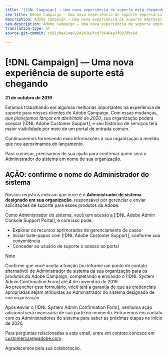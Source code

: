 ```yaml
---
title: '[!DNL Campaign] — Uma nova experiência de suporte está chegando'
seo-title: Adobe Campaign — Uma nova experiência de suporte empresarial está chegando
description: Adobe Campaign — Uma nova experiência de suporte empresarial está chegando
seo-description: Adobe Campaign — Uma nova experiência de suporte empresarial está chegando
translation-type: ht
source-git-commit: c991cbe424e622d24360fcd78640ea3f8079bc84

---
```



# [!DNL Campaign] — Uma nova experiência de suporte está chegando

**21 de outubro de 2019**

Estamos trabalhando em algumas melhorias importantes na experiência de suporte para nossos clientes do Adobe Campaign. Com essas mudanças, *que planejamos lançar em abril/maio de 2020*, sua organização poderá acessar [!DNL Adobe Customer Support], e seu histórico de serviços terá maior visibilidade por meio de um portal de entrada comum.

Continuaremos fornecendo mais informações à sua organização à medida que nos aproximamos do lançamento.

Para começar, precisamos de sua ajuda para confirmar quem será o Administrador do sistema em nome de sua organização.

## AÇÃO: confirme o nome do Administrador do sistema

Nossos registros indicam que você é o **Administrador de sistema designado em sua organização**, responsável por gerenciar e enviar solicitações de suporte para esses produtos da Adobe.

Como Administrador do sistema, você tem acesso a [!DNL Adobe Admin Console Support Portal], e com isso pode:

* Explorar os recursos aprimorados de gerenciamento de casos
* Iniciar bate-papos com [!DNL Adobe Customer Support], conforme sua conveniência
* Conceder ao usuário de suporte o acesso ao portal

>[!NOTE]
>Confirme que você aceita a função (ou informe um ponto de contato alternativo) de Administrador de sistema da sua organização para os produtos do Adobe Campaign, completando e enviando o [!DNL System Admin Confirmation Form] até 4 de novembro de 2019.\
>Ao preencher este formulário, você terá a garantia de que as credenciais apropriadas sejam atribuídas ao Administrador do sistema designado de sua organização.

Após enviar o [!DNL System Admin Confirmation Form], nenhuma ação adicional será necessária de sua parte no momento.  Entraremos em contato com os Administradores do sistema para saber as próximas etapas no início de 2020.

Para perguntas relacionadas a este email, entre em contato conosco em customercare@adobe.com.

Agradecemos pela sua colaboração.
